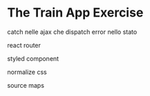 # The Train App Exercise

catch nelle ajax che dispatch error nello stato

react router

styled component 

normalize css

source maps
